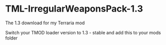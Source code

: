 # TML-IrregularWeaponsPack-1.3
The 1.3 download for my Terraria mod

Switch your TMOD loader version to 1.3 - stable and add this to your mods folder
